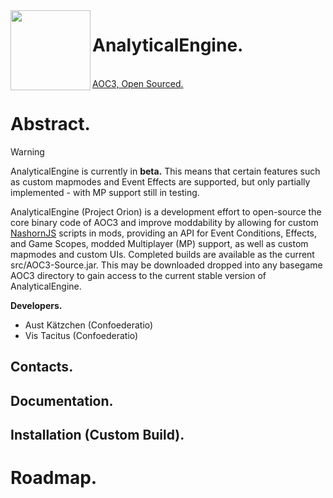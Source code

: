 <img src = "https://holocron.so/uploads/e3319d5c-image.png" width = 128 height = 128 align = "left">
<div id = "toc">
  <ul>
    <summary>
      <h1>AnalyticalEngine.</h1><br><ins>AOC3, Open Sourced.</ins>
    </summary>
  </ul>
</div>
<h1>Abstract.</h1>

> [!WARNING]
> AnalyticalEngine is currently in **beta.**
> This means that certain features such as custom mapmodes and Event Effects are supported, but only partially implemented - with MP support still in testing.

AnalyticalEngine (Project Orion) is a development effort to open-source the core binary code of AOC3 and improve moddability by allowing for custom <a href = "https://github.com/openjdk/nashorn">NashornJS</a> scripts in mods, providing an API for Event Conditions, Effects, and Game Scopes, modded Multiplayer (MP) support, as well as custom mapmodes and custom UIs. Completed builds are available as the current src/AOC3-Source.jar. This may be downloaded dropped into any basegame AOC3 directory to gain access to the current stable version of AnalyticalEngine.

**Developers.**
- Aust Kätzchen (Confoederatio)
- Vis Tacitus (Confoederatio)

<h2>Contacts.</h2>
<h2>Documentation.</h2>
<h2>Installation (Custom Build).</h2>


<h1>Roadmap.</h1>
